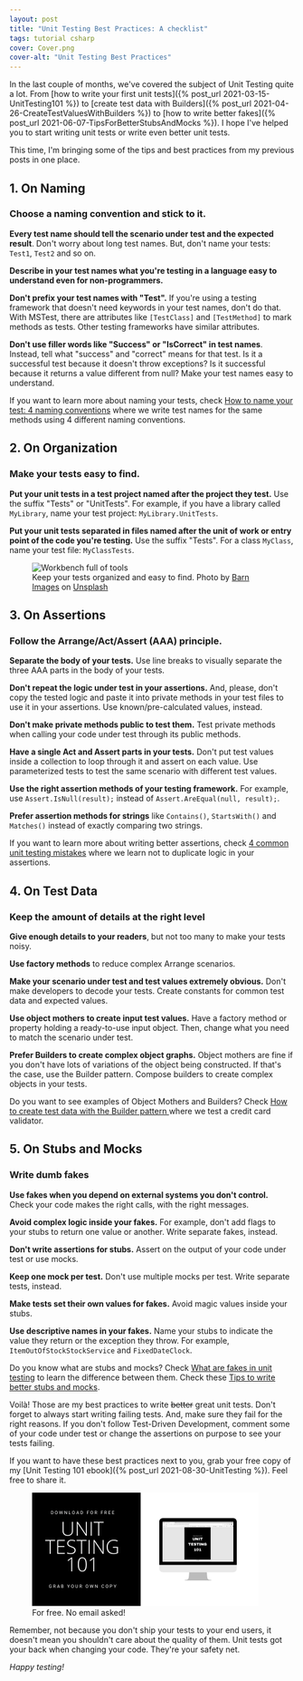 ```yaml
---
layout: post
title: "Unit Testing Best Practices: A checklist"
tags: tutorial csharp
cover: Cover.png
cover-alt: "Unit Testing Best Practices"
---
```


In the last couple of months, we've covered the subject of Unit Testing quite a lot. From [how to write your first unit tests]({% post_url 2021-03-15-UnitTesting101 %}) to [create test data with Builders]({% post_url 2021-04-26-CreateTestValuesWithBuilders %}) to [how to write better fakes]({% post_url 2021-06-07-TipsForBetterStubsAndMocks %}). I hope I've helped you to start writing unit tests or write even better unit tests.

This time, I'm bringing some of the tips and best practices from my previous posts in one place. 

## 1. On Naming

### Choose a naming convention and stick to it.

**Every test name should tell the scenario under test and the expected result**. Don't worry about long test names. But, don't name your tests: `Test1`, `Test2` and so on.

**Describe in your test names what you're testing in a language easy to understand even for non-programmers.**

**Don't prefix your test names with "Test".** If you're using a testing framework that doesn't need keywords in your test names, don't do that. With MSTest, there are attributes like `[TestClass]` and `[TestMethod]` to mark methods as tests. Other testing frameworks have similar attributes. 

**Don't use filler words like "Success" or "IsCorrect" in test names**. Instead, tell what "success" and "correct" means for that test. Is it a successful test because it doesn't throw exceptions? Is it successful because it returns a value different from null? Make your test names easy to understand.

<div class="message">If you want to learn more about naming your tests, check <a href="/2021/04/12/UnitTestNamingConventions">How to name your test: 4 naming conventions</a> where we write test names for the same methods using 4 different naming conventions.</div>

## 2. On Organization

### Make your tests easy to find.

**Put your unit tests in a test project named after the project they test.** Use the suffix "Tests" or "UnitTests". For example, if you have a library called `MyLibrary`, name your test project: `MyLibrary.UnitTests`.

**Put your unit tests separated in files named after the unit of work or entry point of the code you're testing.** Use the suffix "Tests". For a class `MyClass`, name your test file: `MyClassTests`.

<figure>
<img src="https://images.unsplash.com/photo-1426927308491-6380b6a9936f?crop=entropy&cs=tinysrgb&fit=crop&fm=jpg&h=400&ixid=MnwxfDB8MXxhbGx8fHx8fHx8fHwxNjIxNTY2NDk2&ixlib=rb-1.2.1&q=80&utm_campaign=api-credit&utm_medium=referral&utm_source=unsplash_source&w=600" alt="Workbench full of tools" />

<figcaption>Keep your tests organized and easy to find. Photo by <a href="https://unsplash.com/@barnimages?utm_source=unsplash&utm_medium=referral&utm_content=creditCopyText">Barn Images</a> on <a href="https://unsplash.com/s/photos/organization?utm_source=unsplash&utm_medium=referral&utm_content=creditCopyText">Unsplash</a></figcaption>
</figure>

## 3. On Assertions

### Follow the Arrange/Act/Assert (AAA) principle.

**Separate the body of your tests.** Use line breaks to visually separate the three AAA parts in the body of your tests.

**Don't repeat the logic under test in your assertions.** And, please, don't copy the tested logic and paste it into private methods in your test files to use it in your assertions. Use known/pre-calculated values, instead.

**Don't make private methods public to test them.** Test private methods when calling your code under test through its public methods.

**Have a single Act and Assert parts in your tests.** Don't put test values inside a collection to loop through it and assert on each value. Use parameterized tests to test the same scenario with different test values.

**Use the right assertion methods of your testing framework.** For example, use `Assert.IsNull(result);` instead of `Assert.AreEqual(null, result);`.

**Prefer assertion methods for strings** like `Contains()`, `StartsWith()` and `Matches()` instead of exactly comparing two strings.

<div class="message">If you want to learn more about writing better assertions, check <a href="/2021/03/29/UnitTestingCommonMistakes/">4 common unit testing mistakes</a> where we learn not to duplicate logic in your assertions.</div>

## 4. On Test Data

### Keep the amount of details at the right level

**Give enough details to your readers**, but not too many to make your tests noisy.

**Use factory methods** to reduce complex Arrange scenarios.

**Make your scenario under test and test values extremely obvious.** Don't make developers to decode your tests. Create constants for common test data and expected values.

**Use object mothers to create input test values.** Have a factory method or property holding a ready-to-use input object. Then, change what you need to match the scenario under test.

**Prefer Builders to create complex object graphs.** Object mothers are fine if you don't have lots of variations of the object being constructed. If that's the case, use the Builder pattern. Compose builders to create complex objects in your tests.

<div class="message">Do you want to see examples of Object Mothers and Builders? Check <a href="/2021/04/26/CreateTestValuesWithBuilders/">How to create test data with the Builder pattern </a> where we test a credit card validator.</div>

## 5. On Stubs and Mocks

### Write dumb fakes

**Use fakes when you depend on external systems you don't control.** Check your code makes the right calls,  with the right messages.

**Avoid complex logic inside your fakes.** For example, don't add flags to your stubs to return one value or another. Write separate fakes, instead.

**Don't write assertions for stubs.** Assert on the output of your code under test or use mocks.

**Keep one mock per test.** Don't use multiple mocks per test. Write separate tests, instead.

**Make tests set their own values for fakes.** Avoid magic values inside your stubs.

**Use descriptive names in your fakes.** Name your stubs to indicate the value they return or the exception they throw. For example, `ItemOutOfStockStockService` and `FixedDateClock`.

<div class="message">Do you know what are stubs and mocks? Check <a href="/2021/05/24/WhatAreFakesInTesting">What are fakes in unit testing</a> to learn the difference between them. Check these <a href="/2021/06/07/TipsForBetterStubsAndMocks">Tips to write better stubs and mocks</a>.</div>

Voilà! Those are my best practices to write ~~better~~ great unit tests. Don't forget to always start writing failing tests. And, make sure they fail for the right reasons. If you don't follow Test-Driven Development, comment some of your code under test or change the assertions on purpose to see your tests failing.

If you want to have these best practices next to you, grab your free copy of my [Unit Testing 101 ebook]({% post_url 2021-08-30-UnitTesting %}). Feel free to share it.

<figure>
<a href="/UnitTesting"><img src="/assets/posts/2021-07-05-UnitTestingBestPractices/UnitTesting101.png" alt="Grab your own copy of Unit Testing 101" /></a>
<figcaption>For free. No email asked!</figcaption>
</figure>

Remember, not because you don't ship your tests to your end users, it doesn't mean you shouldn't care about the quality of them. Unit tests got your back when changing your code. They're your safety net.

_Happy testing!_